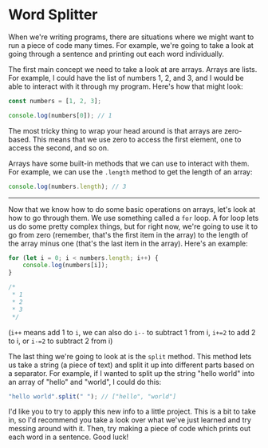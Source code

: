 # Word Splitter

When we're writing programs, there are situations where we might want to run a piece of code many times. For example, we're going to take a look at going through a sentence and printing out each word individually.

The first main concept we need to take a look at are arrays. Arrays are lists. For example, I could have the list of numbers 1, 2, and 3, and I would be able to interact with it through my program. Here's how that might look:

```js
const numbers = [1, 2, 3];

console.log(numbers[0]); // 1
```

The most tricky thing to wrap your head around is that arrays are zero-based. This means that we use zero to access the first element, one to access the second, and so on.

Arrays have some built-in methods that we can use to interact with them. For example, we can use the `.length` method to get the length of an array:

```js
console.log(numbers.length); // 3
```

---

Now that we know how to do some basic operations on arrays, let's look at how to go through them. We use something called a `for` loop. A for loop lets us do some pretty complex things, but for right now, we're going to use it to go from zero (remember, that's the first item in the array) to the length of the array minus one (that's the last item in the array). Here's an example:

```js
for (let i = 0; i < numbers.length; i++) {
    console.log(numbers[i]);
}

/*
 * 1
 * 2
 * 3
 */
```
(`i++` means add 1 to `i`, we can also do `i--` to subtract 1 from i, `i+=2` to add 2 to i, or `i-=2` to subtract 2 from i)

The last thing we're going to look at is the `split` method. This method lets us take a string (a piece of text) and split it up into different parts based on a separator. For example, if I wanted to split up the string "hello world" into an array of "hello" and "world", I could do this:

```js
"hello world".split(" "); // ["hello", "world"]
```

I'd like you to try to apply this new info to a little project. This is a bit to take in, so I'd recommend you take a look over what we've just learned and try messing around with it. Then, try making a piece of code which prints out each word in a sentence. Good luck!
